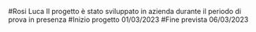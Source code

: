 #Rosi Luca
Il progetto è stato sviluppato in azienda durante il periodo di prova in presenza
#Inizio progetto 01/03/2023
#Fine prevista 06/03/2023
